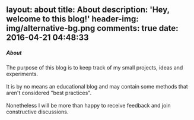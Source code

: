 layout: about
title: About
description: 'Hey, welcome to this blog!'
header-img: img/alternative-bg.png
comments: true
date: 2016-04-21 04:48:33
---
##### About

The purpose of this blog is to keep track of my small projects, ideas and experiments.
<br><br>
It is by no means an educational blog and may contain some methods that aren't considered "best practices".
<br><br>
Nonetheless I will be more than happy to receive feedback and join constructive discussions. 

